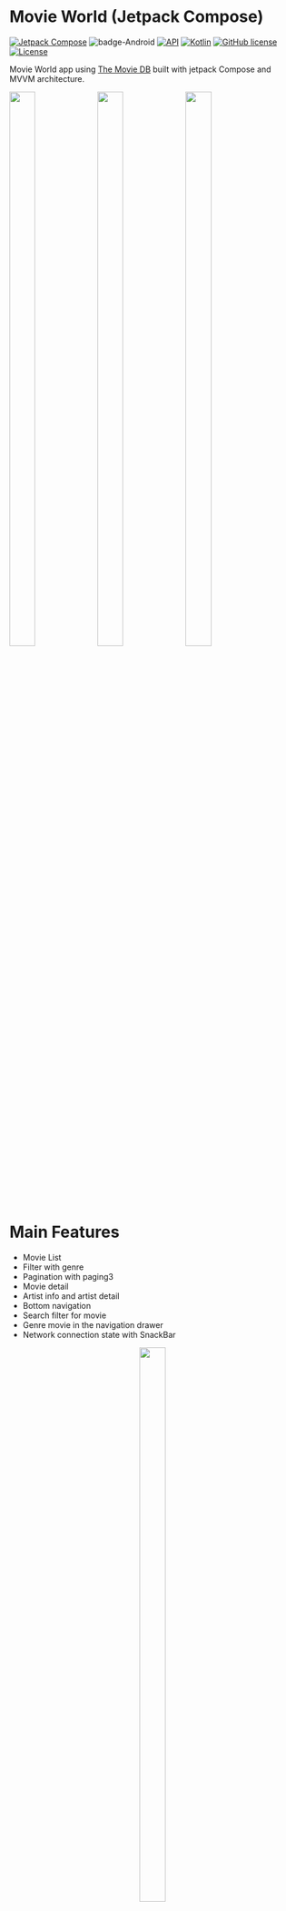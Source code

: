 # Movie World (Jetpack Compose) 
[![Jetpack Compose](https://img.shields.io/badge/Jetpack%20Compose-1.7.3-%230075FF.svg)](https://developer.android.com/jetpack/compose)
![badge-Android](https://img.shields.io/badge/Platform-Android-brightgreen)
[![API](https://img.shields.io/badge/API-23%2B-brightgreen.svg?style=flat)](https://android-arsenal.com/api?level=23)
[![Kotlin](https://img.shields.io/badge/Kotlin-2.0.20-blue.svg?style=flat&logo=kotlin)](https://kotlinlang.org)
[![GitHub license](https://img.shields.io/badge/license-Apache%20License%202.0-blue.svg?style=flat)](https://www.apache.org/licenses/LICENSE-2.0)
<a href="https://github.com/piashcse"><img alt="License" src="https://img.shields.io/static/v1?label=GitHub&message=piashcse&color=C51162"/></a>

Movie World app using [The Movie DB](https://www.themoviedb.org) built with jetpack Compose and MVVM architecture.<br>


<p float="left">
  <img width="30%" height="50%" src="https://github.com/piashcse/Hilt-MVVM-Compose-Movie/blob/master/screenshots/1728491749752.PNG" />
  <img width="30%" height="50%" src="https://github.com/piashcse/Hilt-MVVM-Compose-Movie/blob/master/screenshots/1728491749751.PNG" />
  <img width="30%" height="50%" src="https://github.com/piashcse/Hilt-MVVM-Compose-Movie/blob/master/screenshots/1728491749753.PNG" />
</p>

# Main Features
- Movie List 
- Filter with genre 
- Pagination with paging3
- Movie detail
- Artist info and artist detail
- Bottom navigation
- Search filter for movie
- Genre movie in the navigation drawer
- Network connection state with SnackBar

 <p align="center" width="100%">
   <img width="30%" height="50%" src="https://github.com/piashcse/Hilt-MVVM-Compose-Movie/blob/master/screenshots/mvvmcomposemovie.gif" />
 </p>

## Architecture 🏗️
  - MVVM Architecture (Model - ComposableView - ViewModel)
  - Repository pattern
  - Hilt - dependency injection

<p align="center">
  <img width="40%" height="25%" src="https://github.com/piashcse/Hilt-MVVM-Compose-Movie/blob/master/screenshots/mvvm.png" />
</p>
<p align="center">
<b>Fig.  MVVM (Model - ComposableView - ViewModel) design pattern.</b>
</p>

## API Key 🔑
You will need to provide a developer key to fetch the data from TMDB API.
* Generate a new key (v3 auth) from [here](https://www.themoviedb.org/settings/api). Copy the key and go back to the project.
* Add the key to build config in `./app/build.gradle`:

```kotlin
defaultConfig {
    ...
    buildConfigField("String", "API_KEY", '"TMDB_API_KEY"')
    ...
}
```

## Built With 🛠
- [Kotlin](https://kotlinlang.org/) - First class and official programming language for Android development.
- [Jetpack Compose](https://developer.android.com/jetpack/compose) - Jetpack Compose is Android’s modern toolkit for building native UI.
- [Coroutines](https://kotlinlang.org/docs/reference/coroutines-overview.html) - For asynchronous and more..
- [Flow](https://kotlin.github.io/kotlinx.coroutines/kotlinx-coroutines-core/kotlinx.coroutines.flow/-flow/) - A cold asynchronous data stream that sequentially emits values and completes normally or with an exception.
- [Android Architecture Components](https://developer.android.com/topic/libraries/architecture) - Collection of libraries that help you design robust, testable, and maintainable apps.
  - [LiveData](https://developer.android.com/topic/libraries/architecture/livedata) - Data objects that notify views when the underlying database changes.
  - [ViewModel](https://developer.android.com/topic/libraries/architecture/viewmodel) - Stores UI-related data that isn't destroyed on UI changes.
  - [Paging3](https://developer.android.com/topic/libraries/architecture/paging/v3-overview) - The Paging library helps you load and display pages of data from a larger dataset from local storage or over network
- [Dependency Injection](https://developer.android.com/training/dependency-injection)
  - [Hilt](https://dagger.dev/hilt) - Easier way to incorporate Dagger DI into Android apps.
- [Retrofit](https://square.github.io/retrofit/) - A type-safe HTTP client for Android and Java.
- [Material Components for Android](https://github.com/material-components/material-components-android) - Modular and customizable Material Design UI components for Android.
- [Timber](https://github.com/JakeWharton/timber) - A logger with a small, extensible API which provides utility on top of Android's normal Log class.

## 👨 Developed By

<a href="https://twitter.com/piashcse" target="_blank">
  <img src="https://avatars.githubusercontent.com/piashcse" width="80" align="left">
</a>

**Mehedi Hassan Piash**

[![Twitter](https://img.shields.io/badge/-twitter-grey?logo=twitter)](https://twitter.com/piashcse)
[![Web](https://img.shields.io/badge/-web-grey?logo=appveyor)](https://piashcse.github.io/)
[![Medium](https://img.shields.io/badge/-medium-grey?logo=medium)](https://medium.com/@piashcse)
[![Linkedin](https://img.shields.io/badge/-linkedin-grey?logo=linkedin)](https://www.linkedin.com/in/piashcse/)


# License
```
Copyright 2024 piashcse (Mehedi Hassan Piash)

Licensed under the Apache License, Version 2.0 (the "License");
you may not use this file except in compliance with the License.
You may obtain a copy of the License at

    http://www.apache.org/licenses/LICENSE-2.0

Unless required by applicable law or agreed to in writing, software
distributed under the License is distributed on an "AS IS" BASIS,
WITHOUT WARRANTIES OR CONDITIONS OF ANY KIND, either express or implied.
See the License for the specific language governing permissions and
limitations under the License.
```


